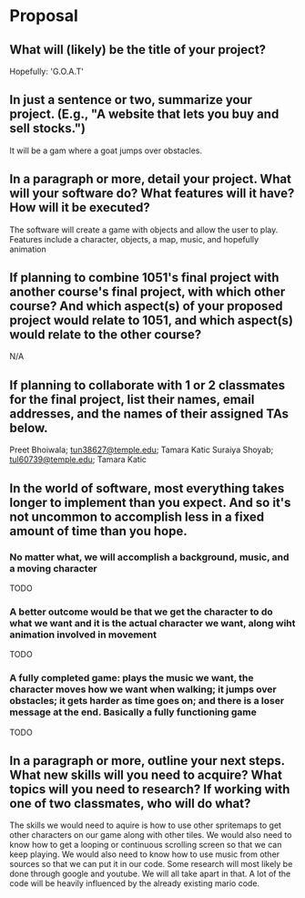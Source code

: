 # Proposal

## What will (likely) be the title of your project?

Hopefully: 'G.O.A.T'

## In just a sentence or two, summarize your project. (E.g., "A website that lets you buy and sell stocks.")

It will be a gam where a goat jumps over obstacles.

## In a paragraph or more, detail your project. What will your software do? What features will it have? How will it be executed?

The software will create a game with objects and allow the user to play. Features include a character, objects, a map, music, and hopefully animation

## If planning to combine 1051's final project with another course's final project, with which other course? And which aspect(s) of your proposed project would relate to 1051, and which aspect(s) would relate to the other course?

N/A

## If planning to collaborate with 1 or 2 classmates for the final project, list their names, email addresses, and the names of their assigned TAs below.

Preet Bhoiwala; tun38627@temple.edu; Tamara Katic
Suraiya Shoyab; tul60739@temple.edu; Tamara Katic

## In the world of software, most everything takes longer to implement than you expect. And so it's not uncommon to accomplish less in a fixed amount of time than you hope.

### No matter what, we will accomplish a background, music, and a moving character

TODO

### A better outcome would be that we get the character to do what we want and it is the actual character we want, along wiht animation involved in movement

TODO

### A fully completed game: plays the music we want, the character moves how we want when walking; it jumps over obstacles; it gets harder as time goes on; and there is a loser message at the end. Basically a fully functioning game

TODO

## In a paragraph or more, outline your next steps. What new skills will you need to acquire? What topics will you need to research? If working with one of two classmates, who will do what?

The skills we would need to aquire is how to use other spritemaps to get other characters on our game along with other tiles. We would also need to know how to get a looping or continuous scrolling screen so that we can keep playing. We would also need to know how to use music from other sources so that we can put it in our code. Some research will most likely be done through google and youtube. We will all take apart in that. A lot of the code will be heavily influenced by the already existing mario code. 
